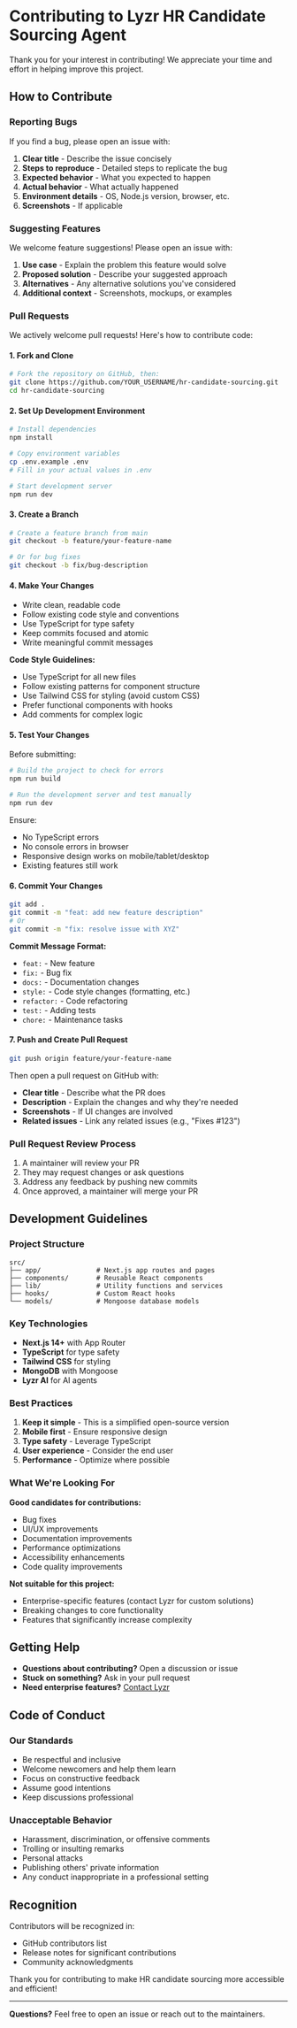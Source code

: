 # Contributing to Lyzr HR Candidate Sourcing Agent

Thank you for your interest in contributing! We appreciate your time and effort in helping improve this project.

## How to Contribute

### Reporting Bugs

If you find a bug, please open an issue with:

1. **Clear title** - Describe the issue concisely
2. **Steps to reproduce** - Detailed steps to replicate the bug
3. **Expected behavior** - What you expected to happen
4. **Actual behavior** - What actually happened
5. **Environment details** - OS, Node.js version, browser, etc.
6. **Screenshots** - If applicable

### Suggesting Features

We welcome feature suggestions! Please open an issue with:

1. **Use case** - Explain the problem this feature would solve
2. **Proposed solution** - Describe your suggested approach
3. **Alternatives** - Any alternative solutions you've considered
4. **Additional context** - Screenshots, mockups, or examples

### Pull Requests

We actively welcome pull requests! Here's how to contribute code:

#### 1. Fork and Clone

```bash
# Fork the repository on GitHub, then:
git clone https://github.com/YOUR_USERNAME/hr-candidate-sourcing.git
cd hr-candidate-sourcing
```

#### 2. Set Up Development Environment

```bash
# Install dependencies
npm install

# Copy environment variables
cp .env.example .env
# Fill in your actual values in .env

# Start development server
npm run dev
```

#### 3. Create a Branch

```bash
# Create a feature branch from main
git checkout -b feature/your-feature-name

# Or for bug fixes
git checkout -b fix/bug-description
```

#### 4. Make Your Changes

- Write clean, readable code
- Follow existing code style and conventions
- Use TypeScript for type safety
- Keep commits focused and atomic
- Write meaningful commit messages

**Code Style Guidelines:**
- Use TypeScript for all new files
- Follow existing patterns for component structure
- Use Tailwind CSS for styling (avoid custom CSS)
- Prefer functional components with hooks
- Add comments for complex logic

#### 5. Test Your Changes

Before submitting:

```bash
# Build the project to check for errors
npm run build

# Run the development server and test manually
npm run dev
```

Ensure:
- No TypeScript errors
- No console errors in browser
- Responsive design works on mobile/tablet/desktop
- Existing features still work

#### 6. Commit Your Changes

```bash
git add .
git commit -m "feat: add new feature description"
# Or
git commit -m "fix: resolve issue with XYZ"
```

**Commit Message Format:**
- `feat:` - New feature
- `fix:` - Bug fix
- `docs:` - Documentation changes
- `style:` - Code style changes (formatting, etc.)
- `refactor:` - Code refactoring
- `test:` - Adding tests
- `chore:` - Maintenance tasks

#### 7. Push and Create Pull Request

```bash
git push origin feature/your-feature-name
```

Then open a pull request on GitHub with:

- **Clear title** - Describe what the PR does
- **Description** - Explain the changes and why they're needed
- **Screenshots** - If UI changes are involved
- **Related issues** - Link any related issues (e.g., "Fixes #123")

### Pull Request Review Process

1. A maintainer will review your PR
2. They may request changes or ask questions
3. Address any feedback by pushing new commits
4. Once approved, a maintainer will merge your PR

## Development Guidelines

### Project Structure

```
src/
├── app/              # Next.js app routes and pages
├── components/       # Reusable React components
├── lib/              # Utility functions and services
├── hooks/            # Custom React hooks
└── models/           # Mongoose database models
```

### Key Technologies

- **Next.js 14+** with App Router
- **TypeScript** for type safety
- **Tailwind CSS** for styling
- **MongoDB** with Mongoose
- **Lyzr AI** for AI agents

### Best Practices

1. **Keep it simple** - This is a simplified open-source version
2. **Mobile first** - Ensure responsive design
3. **Type safety** - Leverage TypeScript
4. **User experience** - Consider the end user
5. **Performance** - Optimize where possible

### What We're Looking For

**Good candidates for contributions:**
- Bug fixes
- UI/UX improvements
- Documentation improvements
- Performance optimizations
- Accessibility enhancements
- Code quality improvements

**Not suitable for this project:**
- Enterprise-specific features (contact Lyzr for custom solutions)
- Breaking changes to core functionality
- Features that significantly increase complexity

## Getting Help

- **Questions about contributing?** Open a discussion or issue
- **Stuck on something?** Ask in your pull request
- **Need enterprise features?** [Contact Lyzr](https://www.lyzr.ai/)

## Code of Conduct

### Our Standards

- Be respectful and inclusive
- Welcome newcomers and help them learn
- Focus on constructive feedback
- Assume good intentions
- Keep discussions professional

### Unacceptable Behavior

- Harassment, discrimination, or offensive comments
- Trolling or insulting remarks
- Personal attacks
- Publishing others' private information
- Any conduct inappropriate in a professional setting

## Recognition

Contributors will be recognized in:
- GitHub contributors list
- Release notes for significant contributions
- Community acknowledgments

Thank you for contributing to make HR candidate sourcing more accessible and efficient!

---

**Questions?** Feel free to open an issue or reach out to the maintainers.

